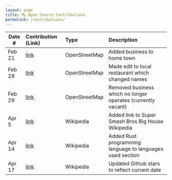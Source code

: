 ```yaml
---
layout: page
title: My Open Source Contributions
permalink: /contributions/
---
```


<!--
Type of the contribution should be "Wikipedia edit", "OpenStreet Map feature", "Documentation", "Course website", "Blog",
"Browser Add-on", etc.

The description should include a brief summary of what you did.

The link should bring us to a public page that shows your contribution. 

Replace the first row with your own contribution. 

-->





| Date #       | Contribution (Link)  | Type  | Description |
|---|:---|:---|:---|
| Feb 21  | [link](https://www.openstreetmap.org/changeset/147743053)    | OpenStreetMap    |   Added business to home town    |
| Feb 28  | [link](https://www.openstreetmap.org/changeset/148025897)    | OpenStreetMap    |   Made edit to local restaurant which changed names    |
| Feb 29  | [link](https://www.openstreetmap.org/changeset/148067745)    | OpenStreetMap    |   Removed business which no longer operates (currently vacant)    |
| Apr 5  | [link](https://en.wikipedia.org/w/index.php?title=The_Big_House_(tournament)&oldid=1217444721)    | Wikipedia    |   Added link to Super Smash Bros Big House Wikipedia   |
| Apr 14  | [link](https://en.wikipedia.org/w/index.php?title=Bitwarden&oldid=1218939629)    | Wikipedia    |   Added Rust programming language to languages used section   |
| Apr 17  | [link](https://en.wikipedia.org/w/index.php?title=Tailwind_CSS&oldid=1219454258)    | Wikipedia    |   Updated Github stars to reflect current date   |

